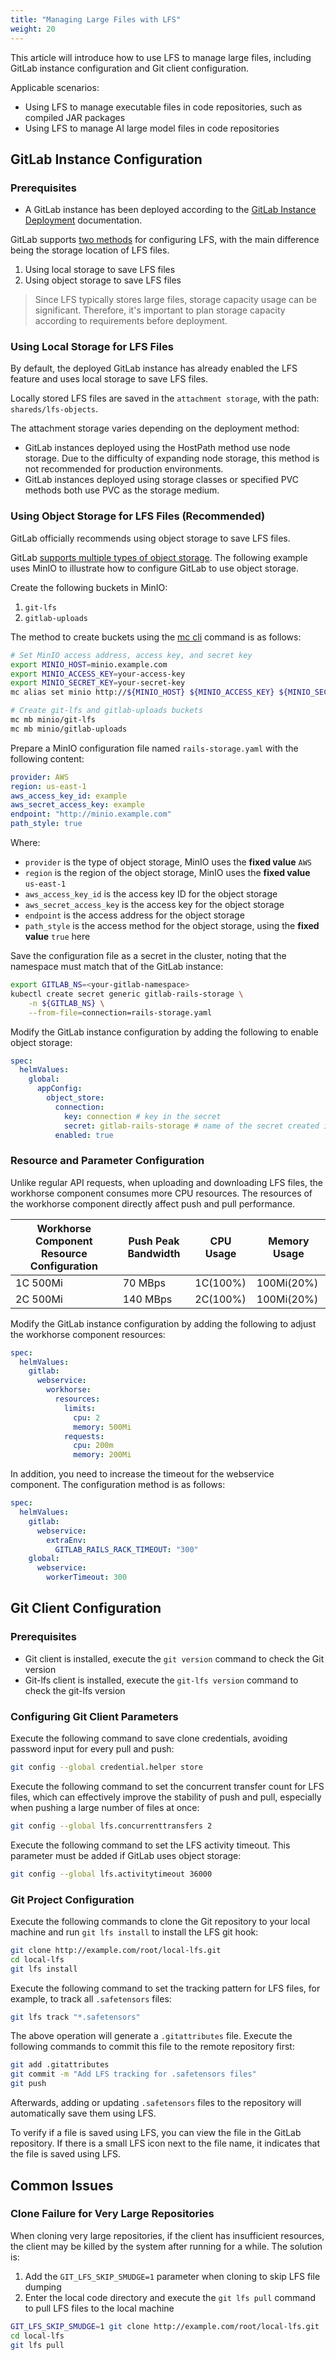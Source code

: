 ```yaml
---
title: "Managing Large Files with LFS"
weight: 20
---
```


This article will introduce how to use LFS to manage large files, including GitLab instance configuration and Git client configuration.

Applicable scenarios:

- Using LFS to manage executable files in code repositories, such as compiled JAR packages
- Using LFS to manage AI large model files in code repositories

## GitLab Instance Configuration

### Prerequisites

- A GitLab instance has been deployed according to the [GitLab Instance Deployment](../install/03_gitlab_deploy.mdx) documentation.

GitLab supports [two methods](https://docs.gitlab.com/ee/administration/lfs/?tab=Helm+chart+%28Kubernetes%29) for configuring LFS, with the main difference being the storage location of LFS files.

1. Using local storage to save LFS files
2. Using object storage to save LFS files

> Since LFS typically stores large files, storage capacity usage can be significant. Therefore, it's important to plan storage capacity according to requirements before deployment.

### Using Local Storage for LFS Files

By default, the deployed GitLab instance has already enabled the LFS feature and uses local storage to save LFS files.

Locally stored LFS files are saved in the `attachment storage`, with the path: `shareds/lfs-objects`.

The attachment storage varies depending on the deployment method:

- GitLab instances deployed using the HostPath method use node storage. Due to the difficulty of expanding node storage, this method is not recommended for production environments.
- GitLab instances deployed using storage classes or specified PVC methods both use PVC as the storage medium.

### Using Object Storage for LFS Files (Recommended)

GitLab officially recommends using object storage to save LFS files.

GitLab [supports multiple types of object storage](https://docs.gitlab.com/ee/administration/object_storage.html#supported-object-storage-providers). The following example uses MinIO to illustrate how to configure GitLab to use object storage.

Create the following buckets in MinIO:

1. `git-lfs`
2. `gitlab-uploads`

The method to create buckets using the [mc cli](https://min.io/docs/minio/linux/reference/minio-mc.html#id3) command is as follows:

```bash
# Set MinIO access address, access key, and secret key
export MINIO_HOST=minio.example.com
export MINIO_ACCESS_KEY=your-access-key
export MINIO_SECRET_KEY=your-secret-key
mc alias set minio http://${MINIO_HOST} ${MINIO_ACCESS_KEY} ${MINIO_SECRET_KEY}

# Create git-lfs and gitlab-uploads buckets
mc mb minio/git-lfs
mc mb minio/gitlab-uploads
```

Prepare a MinIO configuration file named `rails-storage.yaml` with the following content:

```yaml
provider: AWS
region: us-east-1
aws_access_key_id: example
aws_secret_access_key: example
endpoint: "http://minio.example.com"
path_style: true
```

Where:

- `provider` is the type of object storage, MinIO uses the **fixed value** `AWS`
- `region` is the region of the object storage, MinIO uses the **fixed value** `us-east-1`
- `aws_access_key_id` is the access key ID for the object storage
- `aws_secret_access_key` is the access key for the object storage
- `endpoint` is the access address for the object storage
- `path_style` is the access method for the object storage, using the **fixed value** `true` here

Save the configuration file as a secret in the cluster, noting that the namespace must match that of the GitLab instance:

```bash
export GITLAB_NS=<your-gitlab-namespace>
kubectl create secret generic gitlab-rails-storage \
    -n ${GITLAB_NS} \
    --from-file=connection=rails-storage.yaml
```

Modify the GitLab instance configuration by adding the following to enable object storage:

```yaml
spec:
  helmValues:
    global:
      appConfig:
        object_store:
          connection:
            key: connection # key in the secret
            secret: gitlab-rails-storage # name of the secret created in the previous step
          enabled: true
```

### Resource and Parameter Configuration

Unlike regular API requests, when uploading and downloading LFS files, the workhorse component consumes more CPU resources. The resources of the workhorse component directly affect push and pull performance.

| Workhorse Component Resource Configuration | Push Peak Bandwidth | CPU Usage | Memory Usage |
| ------------------------------------------ | ------------------ | --------- | ------------ |
| 1C 500Mi                                   | 70 MBps            | 1C(100%)  | 100Mi(20%)   |
| 2C 500Mi                                   | 140 MBps           | 2C(100%)  | 100Mi(20%)   |

Modify the GitLab instance configuration by adding the following to adjust the workhorse component resources:

```yaml
spec:
  helmValues:
    gitlab:
      webservice:
        workhorse:
          resources:
            limits:
              cpu: 2
              memory: 500Mi
            requests:
              cpu: 200m
              memory: 200Mi
```

In addition, you need to increase the timeout for the webservice component. The configuration method is as follows:

```yaml
spec:
  helmValues:
    gitlab:
      webservice:
        extraEnv:
          GITLAB_RAILS_RACK_TIMEOUT: "300"
    global:
      webservice:
        workerTimeout: 300
```

## Git Client Configuration

### Prerequisites

- Git client is installed, execute the `git version` command to check the Git version
- Git-lfs client is installed, execute the `git-lfs version` command to check the git-lfs version

### Configuring Git Client Parameters

Execute the following command to save clone credentials, avoiding password input for every pull and push:

```bash
git config --global credential.helper store
```

Execute the following command to set the concurrent transfer count for LFS files, which can effectively improve the stability of push and pull, especially when pushing a large number of files at once:

```bash
git config --global lfs.concurrenttransfers 2
```

Execute the following command to set the LFS activity timeout. This parameter must be added if GitLab uses object storage:

```bash
git config --global lfs.activitytimeout 36000
```

### Git Project Configuration

Execute the following commands to clone the Git repository to your local machine and run `git lfs install` to install the LFS git hook:

```bash
git clone http://example.com/root/local-lfs.git
cd local-lfs
git lfs install
```

Execute the following command to set the tracking pattern for LFS files, for example, to track all `.safetensors` files:

```bash
git lfs track "*.safetensors"
```

The above operation will generate a `.gitattributes` file. Execute the following commands to commit this file to the remote repository first:

```bash
git add .gitattributes
git commit -m "Add LFS tracking for .safetensors files"
git push
```

Afterwards, adding or updating `.safetensors` files to the repository will automatically save them using LFS.

To verify if a file is saved using LFS, you can view the file in the GitLab repository. If there is a small LFS icon next to the file name, it indicates that the file is saved using LFS.

## Common Issues

### Clone Failure for Very Large Repositories

When cloning very large repositories, if the client has insufficient resources, the client may be killed by the system after running for a while. The solution is:

1. Add the `GIT_LFS_SKIP_SMUDGE=1` parameter when cloning to skip LFS file dumping
2. Enter the local code directory and execute the `git lfs pull` command to pull LFS files to the local machine

<!-- lint ignore code-block-split-list -->

```bash
GIT_LFS_SKIP_SMUDGE=1 git clone http://example.com/root/local-lfs.git
cd local-lfs
git lfs pull
```
